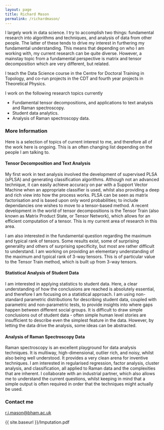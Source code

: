 ```yaml
---
layout: page
title: Richard Mason
permalink: /richardmason/
---
```

I largely work in data science. I try to accomplish two things: fundamental research into algorithms and techniques, and analysis of data from other people. The latter of these tends to drive my interest in furthering my fundamental understanding. This means that depending on who I am working with, my current research can be quite diverse. However, a mainstay topic from a fundamental perspective is matrix and tensor decomposition which are very different, but related.

I teach the Data Science course in the Centre for Doctoral Training in Topology, and co-run projects in the CDT and fourth year projects in Theoretical Physics.

I work on the following research topics currently
* Fundamental tensor decompositions, and applications to text analysis and Raman spectroscopy.
* Student data analytics.
* Analysis of Raman spectroscopy data.

### More Information
Here is a selection of topics of current interest to me, and therefore all of the work here is ongoing. This is an often changing list depending on the people I am talking to.

#### Tensor Decomposition and Text Analysis
My first work in text analysis involved the development of supervised PLSA (sPLSA) and generating classification algorithms. Although not an advanced technique, it can easily achieve accuracy on par with a Support Vector Machine when an appropriate classifier is used, whilst also providing a deep and rich view into how the process works. PLSA can be seen as matrix factorisation and is based upon only word probabilities; to include dependancies one wishes to move to a tensor-based method. A recent development in the world of tensor decompositions is the Tensor Train (also known as Matrix Product State, or Tensor Network), which allows for an efficient computation of a tensor. This is my current area of research in this area.

I am also interested in the fundamental question regarding the maximum and typical rank of tensors. Some results exist, some of surprising generality and others of surprising specificity, but most are rather difficult to understand. I am working on providing an elementary understanding of the maximum and typical rank of 3-way tensors. This is of particular value to the Tensor Train method, which is built up from 3-way tensors.

#### Statistical Analysis of Student Data
I am interested in applying statistics to student data. Here, a clear understanding of how the conclusions are reached is absolutely essential, and therefore I am focusing on a statistical approach. I am using non-standard parametric distributions for describing student data, coupled with parametric and non-parametric tests, to provide insights into where gaps happen between different social groups. It is difficult to draw simple conclusions out of student data - often simple human level stories are insufficient to describe even the simplest feature in the data. However, by letting the data drive the analysis, some ideas can be abstracted.

#### Analysis of Raman Spectroscopy Data
Raman spectroscopy is an excellent playground for data analysis techniques. It is multiway, high-dimensional, outlier rich, and noisy, whilst also being well understood. It provides a very clean arena for inventive techniques. I am interested in regularised regression, factor analysis, cluster analysis, and classification, all applied to Raman data and the complexities that are inherent. I collaborate with an industrial partner, which also allows me to understand the current questions, whilst keeping in mind that a simple output is often required in order that the techniques might actually be used.

### Contact me

[r.j.mason@bham.ac.uk](mailto:r.j.mason@bham.ac.uk)


{{ site.baseurl }}/Imputation.pdf
